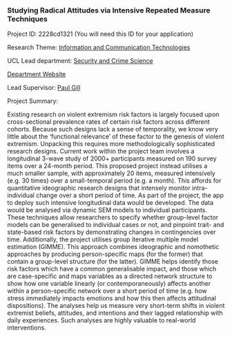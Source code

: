 ### Studying Radical Attitudes via Intensive Repeated Measure Techniques

Project ID: 2228cd1321
(You will need this ID for your application)

Research Theme: [Information and Communication Technologies](../themes/information-and-communication-technologies.md)

UCL Lead department: [Security and Crime Science](../departments/security-and-crime-science.md)

[Department Website](https://www.ucl.ac.uk/security-crime-science)

Lead Supervisor: [Paul Gill](https://profiles.ucl.ac.uk/34998)

Project Summary:

Existing research on violent extremism risk factors is largely focused upon cross-sectional prevalence rates of certain risk factors across different cohorts. Because such designs lack a sense of temporality, we know very little about the ‘functional relevance’ of these factor to the genesis of violent extremism. Unpacking this requires more methodologically sophisticated research designs. Current work within the project team involves a longitudinal 3-wave study of 2000+ participants measured on 190 survey items over a 24-month period. This proposed project instead utilises a much smaller sample, with approximately 20 items, measured intensively (e.g. 30 times) over a small-temporal period (e.g. a month). This affords for quantitative ideographic research designs that intensely monitor intra-individual change over a short period of time. As part of the project, the app to deploy such intensive longitudinal data would be developed. The data would be analysed via dynamic SEM models to individual participants. These techniques allow researchers to specify whether group-level factor models can be generalised to individual cases or not, and pinpoint trait- and state-based risk factors by demonstrating changes in contingencies over time. Additionally, the project utilises group iterative multiple model estimation (GIMME). This approach combines ideographic and nomothetic approaches by producing person-specific maps (for the former) that contain a group-level structure (for the latter). GIMME helps identify those risk factors which have a common generalisable impact, and those which are case-specific and maps variables as a directed network structure to show how one variable linearly (or contemporaneously) affects another within a person-specific network over a short period of time (e.g. how stress immediately impacts emotions and how this then affects attitudinal dispositions). The analyses help us measure very short-term shifts in violent extremist beliefs, attitudes, and intentions and their lagged relationship with daily experiences. Such analyses are highly valuable to real-world interventions.

